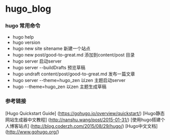 # hugo_blog

### hugo 常用命令

* hugo help
* hugo version
* hugo new site sitename 新建一个站点
* hugo new post/good-to-great.md  添加到content/post 目录
* hugo server  启动server
* hugo server --buildDrafts  预览草稿
* hugo undraft content/post/good-to-great.md 发布一篇文章
* hugo server --theme=hugo_zen  以zen 主题启动server
* hugo --theme=hugo_zen  以zen 主题生成草稿


### 参考链接

[Hugo Quickstart Guide] (https://gohugo.io/overview/quickstart/)
[Hugo静态网站生成器中文教程] (http://nanshu.wang/post/2015-01-31/)
[使用hugo搭建个人博客站点] (http://blog.coderzh.com/2015/08/29/hugo/)
[Hugo中文文档] (http://www.gohugo.org/)
